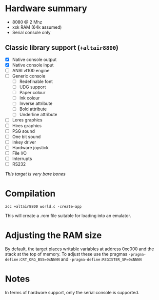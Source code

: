 # Hardware summary

* 8080 @ 2 Mhz
* xxk RAM (64k assumed)
* Serial console only

## Classic library support (`+altair8800`)

* [x] Native console output
* [x] Native console input
* [ ] ANSI vt100 engine
* [ ] Generic console
    * [ ] Redefinable font 
    * [ ] UDG support
    * [ ] Paper colour
    * [ ] Ink colour
    * [ ] Inverse attribute
    * [ ] Bold attribute
    * [ ] Underline attribute
* [ ] Lores graphics
* [ ] Hires graphics
* [ ] PSG sound
* [ ] One bit sound
* [ ] Inkey driver
* [ ] Hardware joystick
* [ ] File I/O
* [ ] Interrupts
* [ ] RS232

_This target is very bare bones_

# Compilation

    zcc +altair8800 world.c -create-app

This will create a .rom file suitable for loading into an emulator.

# Adjusting the RAM size

By default, the target places writable variables at address 0xc000 and the stack at the top of memory. To adjust these use the pragmas `-pragma-define:CRT_ORG_BSS=0xNNNN` and `-pragma-define:REGISTER_SP=0xNNNN`

# Notes

In terms of hardware support, only the serial console is supported.
